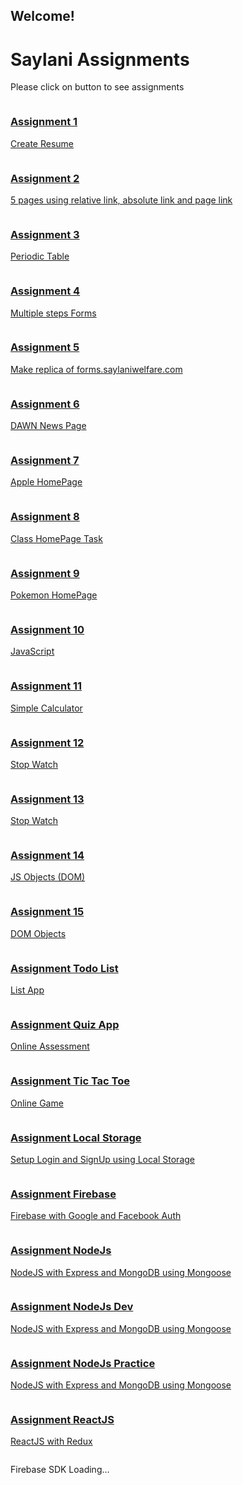 <html>

<head>
  <meta charset="utf-8">
  <meta name="viewport" content="width=device-width, initial-scale=1">
  <title>Welcome to Firebase Hosting</title>

  <!-- update the version number as needed -->
  <script defer src="/__/firebase/8.2.6/firebase-app.js"></script>
  <!-- include only the Firebase features as you need -->
  <script defer src="/__/firebase/8.2.6/firebase-auth.js"></script>
  <script defer src="/__/firebase/8.2.6/firebase-database.js"></script>
  <script defer src="/__/firebase/8.2.6/firebase-firestore.js"></script>
  <script defer src="/__/firebase/8.2.6/firebase-functions.js"></script>
  <script defer src="/__/firebase/8.2.6/firebase-messaging.js"></script>
  <script defer src="/__/firebase/8.2.6/firebase-storage.js"></script>
  <script defer src="/__/firebase/8.2.6/firebase-analytics.js"></script>
  <script defer src="/__/firebase/8.2.6/firebase-remote-config.js"></script>
  <script defer src="/__/firebase/8.2.6/firebase-performance.js"></script>
  <!-- 
      initialize the SDK after all desired features are loaded, set useEmulator to false
      to avoid connecting the SDK to running emulators.
    -->

  <link rel="stylesheet" href="./public/assets/css/style.css" >

  <link rel="icon" href="https://img.icons8.com/windows/32/000000/node-js.png" type="image/gif" sizes="16x16">

  <script defer src="/__/firebase/init.js?useEmulator=true"></script>

  <style media="screen">

    .assignment {
      padding: 0;
      flex-direction: column;
      display: flex;
      justify-content: flex-end;
      background-size: cover !important;
      background-position: center !important;
      background-repeat: no-repeat !important;
    }

    .assignment-1 {
      background: url('./public/assets/images/assignment-1.png');

    }

    .assignment-2 {
      background: url('./public/assets/images/assignment-2.png');
    }

    .assignment-3 {
      background: url('./public/assets/images/assignment-3.png');
    }

    .assignment-4 {
      background: url('./public/assets/images/assignment-4.png');
    }

    .assignment-5 {
      background: url('./public/assets/images/assignment-5.png');
    }

    .assignment-6 {
      background: url('./public/assets/images/assignment-6.png');
    }

    .assignment-7 {
      background: url('./public/assets/images/assignment-7.png');
    }

    .assignment-8 {
      background: url('./public/assets/images/assignment-8.png');
    }

    .assignment-9 {
      background: url('./public/assets/images/assignment-9.png');
    }

    .assignment-10 {
      /* background: #ffa100; */
      background: url('./public/assets/images/assignment-10.png');
    }

    .assignment-11 {
      background: url('./public/assets/images/assignment-11.jpg');
    }

    .assignment-12 {
      background: url('./public/assets/images/assignment-12.jpg');
    }

    .assignment-13 {
      background: url('./public/assets/images/assignment-13.jpg');
    }

    .assignment-14 {
      background: url('./public/assets/images/assignment-14.jpg');
    }

    .assignment-15-objects {
      background: url('./assets/images/assignment-15-objects.jpg');
    }

    .assignment-16-todo {
      background: url('./public/assets/images/assignment-16-todo.jpg');
    }

    .assignment-17-quiz-app {
      background: url('./public/assets/images/assignment-17-quiz-app.jpg');
    }

    .assignment-18-tic-tac-toe {
      background: url('./public/assets/images/assignment-18-tic-tac-toe.jpg');
    }

    .assignment-19-localstorage {
      background: url('./public/assets/images/assignment-19-localstorage.jpg');
    }

    .assignment-20-firebase {
      background: url("./assets/images/assignment-20-firebase.png");
    }

    .assignment-21-nodejs {
      background: url("./assets/images/assignment-21-nodejs.png");
    }

    .assignment-21-nodejs-dev {
      background: url("./assets/images/assignment-21-nodejs-dev.png");
    }

    .assignment-21-nodejs-prac {
      background: url("./assets/images/assignment-21-nodejs-prac.png");
    }

    .assignment-22-reactjs {
      background: url("./assets/images/assignment-22-reactjs.png");
    }

  </style>
</head>

<body>
  <div id="message">
    <h2>Welcome!</h2>
    <h1>Saylani Assignments</h1>
    <p>Please click on button to see assignments</p>
    <div class="buttons">
      <a class="button-links main assignment assignment-1" target="_blank" href="./public/assignment-1/index.html">
        <div>
          <h3>Assignment 1</h3>
          <p>Create Resume</p>
        </div>
      </a>
      <a class="button-links main assignment assignment-2" target="_blank" href="./public/assignment-2/index.html">
        <div>
          <h3>Assignment 2</h3>
          <p>5 pages using relative link, absolute link and page link</p>
        </div>
      </a>
      <a class="button-links main assignment assignment-3" target="_blank" href="./public/assignment-3/index.html">
        <div>
          <h3>Assignment 3</h3>
          <p>Periodic Table</p>
        </div>
      </a>
      <a class="button-links main assignment assignment-4" target="_blank" href="./public/assignment-4/index.html">
        <div>
          <h3>Assignment 4</h3>
          <p>Multiple steps Forms</p>
        </div>
      </a>
      <a class="button-links main assignment assignment-5" target="_blank" href="./public/assignment-5/index.html">
        <div>
          <h3>Assignment 5</h3>
          <p>Make replica of forms.saylaniwelfare.com</p>
        </div>
      </a>
      <a class="button-links main assignment assignment-6" target="_blank" href="./public/assignment-6/index.html">
        <div>
          <h3>Assignment 6</h3>
          <p>DAWN News Page</p>
        </div>
      </a>
      <a class="button-links main assignment assignment-7" target="_blank" href="./public/assignment-7/index.html">
        <div>
          <h3>Assignment 7</h3>
          <p>Apple HomePage</p>
        </div>
      </a>
      <a class="button-links main assignment assignment-8" target="_blank" href="./public/assignment-8/index.html">
        <div>
          <h3>Assignment 8</h3>
          <p>Class HomePage Task</p>
        </div>
      </a>
      <a class="button-links main assignment assignment-9" target="_blank" href="./public/assignment-9/index.html">
        <div>
          <h3>Assignment 9</h3>
          <p>Pokemon HomePage</p>
        </div>
      </a>
      <a class="button-links main assignment assignment-10" target="_blank" href="./assignment-10/index.html">
        <div>
          <h3>Assignment 10</h3>
          <p>JavaScript</p>
        </div>
      </a>
      <a class="button-links main assignment assignment-11" target="_blank" href="./assignment-11/index.html">
        <div>
          <h3>Assignment 11</h3>
          <p>Simple Calculator</p>
        </div>
      </a>
	   <a class="button-links main assignment assignment-12" target="_blank" href="./assignment-12/index.html">
        <div>
          <h3>Assignment 12</h3>
          <p>Stop Watch</p>
        </div>
      </a>
      <a class="button-links main assignment assignment-13" target="_blank" href="./assignment-13/index.html">
        <div>
          <h3>Assignment 13</h3>
          <p>Stop Watch</p>
        </div>
      </a>
	    <a class="button-links main assignment assignment-14" target="_blank" href="./assignment-14/index.html">
        <div>
          <h3>Assignment 14</h3>
          <p>JS Objects (DOM)</p>
        </div>
      </a>
      <a class="button-links main assignment assignment-15-objects" target="_blank" href="./assignment-15-objects/index.html">
        <div>
          <h3>Assignment 15</h3>
          <p>DOM Objects</p>
        </div>
      </a>
      <a class="button-links main assignment assignment-16-todo" target="_blank" href="./assignment-16-todo/index.html">
        <div>
          <h3>Assignment Todo List</h3>
          <p>List App</p>
        </div>
      </a>
      <a class="button-links main assignment assignment-17-quiz-app" target="_blank" href="./assignment-17-quiz-app/index.html">
        <div>
          <h3>Assignment Quiz App</h3>
          <p>Online Assessment</p>
        </div>
      </a>
      <a class="button-links main assignment assignment-18-tic-tac-toe" target="_blank" href="./assignment-18-tic-tac-toe/index.html">
        <div>
          <h3>Assignment Tic Tac Toe</h3>
          <p>Online Game</p>
        </div>
      </a>
      <a class="button-links main assignment assignment-19-localstorage" target="_blank" href="./assignment-19-localstorage/index.html">
        <div>
          <h3>Assignment Local Storage</h3>
          <p>Setup Login and SignUp using Local Storage</p>
        </div>
      </a>
      <a class="button-links main assignment assignment-20-firebase" target="_blank" href="./assignment-20-firebase/index.html">
        <div>
          <h3>Assignment Firebase</h3>
          <p>Firebase with Google and Facebook Auth</p>
        </div>
      </a>
      <a class="button-links main assignment assignment-21-nodejs" target="_blank" href="./assignment-21-nodejs/index.html">
        <div>
          <h3>Assignment NodeJs</h3>
          <p>NodeJS with Express and MongoDB using Mongoose</p>
        </div>
      </a>
      <a class="button-links main assignment assignment-21-nodejs-dev" target="_blank" href="./assignment-21-nodejs-dev/index.html">
        <div>
          <h3>Assignment NodeJs Dev</h3>
          <p>NodeJS with Express and MongoDB using Mongoose</p>
        </div>
      </a>
      <a class="button-links main assignment assignment-21-nodejs-prac" target="_blank" href="./assignment-21-nodejs-prac/index.html">
        <div>
          <h3>Assignment NodeJs Practice</h3>
          <p>NodeJS with Express and MongoDB using Mongoose</p>
        </div>
      </a>
      <a class="button-links main assignment assignment-22-reactjs/public" target="_blank" href="./assignment-22-reactjs/public/index.html">
        <div>
          <h3>Assignment ReactJS</h3>
          <p>ReactJS with Redux</p>
        </div>
      </a>
    </div>
  </div>
  <p id="load">Firebase SDK Loading&hellip;</p>

  <script>
    document.addEventListener('DOMContentLoaded', function () {
      const loadEl = document.querySelector('#load');
      // // 🔥🔥🔥🔥🔥🔥🔥🔥🔥🔥🔥🔥🔥🔥🔥🔥🔥🔥🔥🔥🔥🔥🔥🔥🔥🔥🔥🔥🔥🔥🔥
      // // The Firebase SDK is initialized and available here!
      //
      // firebase.auth().onAuthStateChanged(user => { });
      // firebase.database().ref('/path/to/ref').on('value', snapshot => { });
      // firebase.firestore().doc('/foo/bar').get().then(() => { });
      // firebase.functions().httpsCallable('yourFunction')().then(() => { });
      // firebase.messaging().requestPermission().then(() => { });
      // firebase.storage().ref('/path/to/ref').getDownloadURL().then(() => { });
      // firebase.analytics(); // call to activate
      // firebase.analytics().logEvent('tutorial_completed');
      // firebase.performance(); // call to activate
      //
      // // 🔥🔥🔥🔥🔥🔥🔥🔥🔥🔥🔥🔥🔥🔥🔥🔥🔥🔥🔥🔥🔥🔥🔥🔥🔥🔥🔥🔥🔥🔥🔥

      try {
        let app = firebase.app();
        let features = [
          'auth',
          'database',
          'firestore',
          'functions',
          'messaging',
          'storage',
          'analytics',
          'remoteConfig',
          'performance',
        ].filter(feature => typeof app[feature] === 'function');
        loadEl.textContent = `Firebase SDK loaded with ${features.join(', ')}`;
      } catch (e) {
        console.error(e);
        loadEl.textContent = 'Error loading the Firebase SDK, check the console.';
      }
    });

  </script>

  <!-- FB SDK -->
  <script>
      window.fbAsyncInit = function () {
          FB.init({
              appId: '2578159549146982',
              cookie: true,
              xfbml: true,
              version: 'v11.0'
          });

          FB.AppEvents.logPageView();

      };

      (function (d, s, id) {
          var js, fjs = d.getElementsByTagName(s)[0];
          if (d.getElementById(id)) {
              return;
          }
          js = d.createElement(s);
          js.id = id;
          js.src = "https://connect.facebook.net/en_US/sdk.js";
          fjs.parentNode.insertBefore(js, fjs);
      }(document, 'script', 'facebook-jssdk'));
  </script>

  <script src="./public/assets/app.js"></script>
</body>
